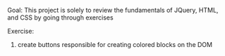 Goal: This project is solely to review the fundamentals of JQuery, HTML, and CSS by going through exercises

Exercise:
1. create buttons responsible for creating colored blocks on the DOM